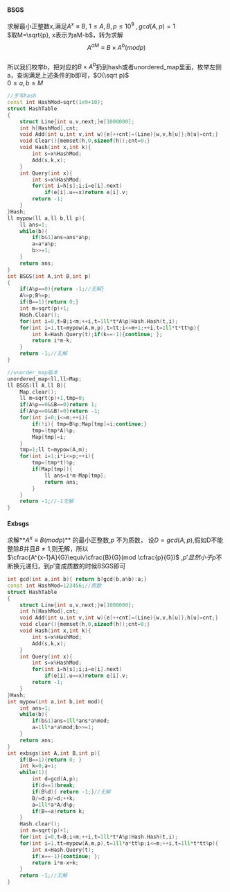 #### BSGS  

求解最小正整数$x$,满足$A^x\equiv B$, $1\leq A,B,p\leq10^9$  $,gcd(A,p)=1$      
$取M=\sqrt{p}, x表示为aM-b$，转为求解  
$$A^{aM}\equiv B \times A^b(mod p)$$    
所以我们枚举$b$，把对应的$B \times A^{b}$扔到hash或者unordered_map里面，枚举左侧a，查询满足上述条件的b即可，$O(\sqrt p)$   
$0\leq a,b\leq M$

```c++
//手写hash
const int HashMod=sqrt(1e9+10);
struct HashTable
{
	struct Line{int u,v,next;}e[1000000];
	int h[HashMod],cnt;
	void Add(int u,int v,int w){e[++cnt]=(Line){w,v,h[u]};h[u]=cnt;}
	void Clear(){memset(h,0,sizeof(h));cnt=0;}
	void Hash(int x,int k){
		int s=x%HashMod;
		Add(s,k,x);
	}
	int Query(int x){
		int s=x%HashMod;
		for(int i=h[s];i;i=e[i].next)
			if(e[i].u==x)return e[i].v;
		return -1;
	}
}Hash;
ll mypow(ll a,ll b,ll p){ 
    ll ans=1;
    while(b){ 
        if(b&1)ans=ans*a%p;
        a=a*a%p;
        b>>=1;
    }
    return ans;
}
int BSGS(int A,int B,int p)
{
	if(A%p==0){return -1;//无解}
	A%=p;B%=p;
	if(B==1){return 0;}
	int m=sqrt(p)+1;
    Hash.Clear();
	for(int i=0,t=B;i<m;++i,t=1ll*t*A%p)Hash.Hash(t,i);
	for(int i=1,tt=mypow(A,m,p),t=tt;i<=m+1;++i,t=1ll*t*tt%p){
		int k=Hash.Query(t);if(k==-1){continue; };
		return i*m-k;
	}
    return -1;//无解
}
```



```c++
//unorder_map版本
unordered_map<ll,ll>Map;
ll BSGS(ll A,ll B){ 
    Map.clear();
    ll m=sqrt(p)+1,tmp=0;
    if(A%p==0&&B==0)return 1;
    if(A%p==0&&B!=0)return -1;
    for(int i=0;i<=m;++i){ 
        if(!i){ tmp=B%p;Map[tmp]=i;continue;}
        tmp=(tmp*A)%p;
        Map[tmp]=i;
    }
    tmp=1;ll t=mypow(A,m);
    for(int i=1;i*i<=p;++i){ 
        tmp=(tmp*t)%p;
        if(Map[tmp]){ 
            ll ans=i*m-Map[tmp];
            return ans;
        }
    }
    return -1;//-1无解
}
```



#### Exbsgs

求解**$A^x\equiv B(mod p)$** 的最小正整数,$p$ 不为质数， 设$D=gcd(A,p)$,假如D不能整除$B$并且$B\neq1$,则无解，所以  
									$\cfrac{A^{x-1}A}{G}\equiv\cfrac{B}{G}(mod \cfrac{p}{G})$	,$p'显然小于p$不断换元递归，到$p'$变成质数的时候BSGS即可					

```cpp
int gcd(int a,int b){ return b?gcd(b,a%b):a;}
const int HashMod=123456;//质数
struct HashTable
{
	struct Line{int u,v,next;}e[1000000];
	int h[HashMod],cnt;
	void Add(int u,int v,int w){e[++cnt]=(Line){w,v,h[u]};h[u]=cnt;}
	void clear(){memset(h,0,sizeof(h));cnt=0;}
	void Hash(int x,int k){
		int s=x%HashMod;
	 	Add(s,k,x);
	}
	int Query(int x){
		int s=x%HashMod;
		for(int i=h[s];i;i=e[i].next)
			if(e[i].u==x)return e[i].v;
	 	return -1;
	}  
}Hash;
int mypow(int a,int b,int mod){ 
    int ans=1;
    while(b){ 
        if(b&1)ans=1ll*ans*a%mod;
        a=1ll*a*a%mod;b>>=1;
    }
    return ans;
}
int exbsgs(int A,int B,int p){ 
    if(B==1){return 0; }
    int k=0,a=1;
    while(1){ 
        int d=gcd(A,p);
        if(d==1)break;
        if(B%d){ return -1;}//无解
        B/=d;p/=d;++k;
        a=1ll*a*A/d%p;
        if(B==a)return k;
    }
    Hash.clear();
    int m=sqrt(p)+1;
    for(int i=0,t=B;i<m;++i,t=1ll*t*A%p)Hash.Hash(t,i);
	for(int i=1,tt=mypow(A,m,p),t=1ll*a*tt%p;i<=m;++i,t=1ll*t*tt%p){
		int x=Hash.Query(t);
        if(x==-1){continue; };
		return i*m-x+k;
	}
    return -1;//无解
}
```



